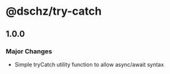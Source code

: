 # @dschz/try-catch

## 1.0.0

### Major Changes

- Simple tryCatch utility function to allow async/await syntax
